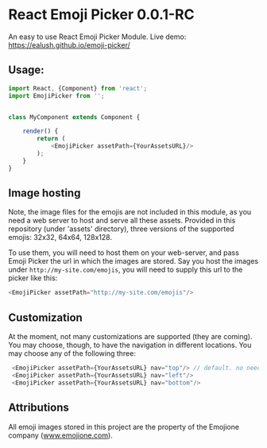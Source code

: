 # React Emoji Picker 0.0.1-RC
An easy to use React Emoji Picker Module. Live demo: https://ealush.github.io/emoji-picker/

## Usage:
```js
import React, {Component} from 'react';
import EmojiPicker from '';


class MyComponent extends Component {

    render() {
        return (
            <EmojiPicker assetPath={YourAssetsURL}/>
        );
    }
}

```

## Image hosting
Note, the image files for the emojis are not included in this module, as you need a web server to host and serve all these assets. Provided in this repository (under 'assets' directory), three versions of the supported emojis: 32x32, 64x64, 128x128.

To use them, you will need to host them on your web-server, and pass Emoji Picker the url in which the images are stored. Say you host the images under `http://my-site.com/emojis`, you will need to supply this url to the picker like this:

```js
<EmojiPicker assetPath="http://my-site.com/emojis"/>
```

## Customization
At the moment, not many customizations are supported (they are coming). You may choose, though, to have the navigation in different locations. You may choose any of the following three:
```js
 <EmojiPicker assetPath={YourAssetsURL} nav="top"/> // default. no need to pass
 <EmojiPicker assetPath={YourAssetsURL} nav="left"/>
 <EmojiPicker assetPath={YourAssetsURL} nav="bottom"/>
```

## Attributions
All emoji images stored in this project are the property of the Emojione company (www.emojione.com).